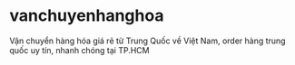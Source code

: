 # vanchuyenhanghoa
Vận chuyển hàng hóa giá rẻ từ Trung Quốc về Việt Nam, order hàng trung quốc uy tín, nhanh chóng tại TP.HCM
